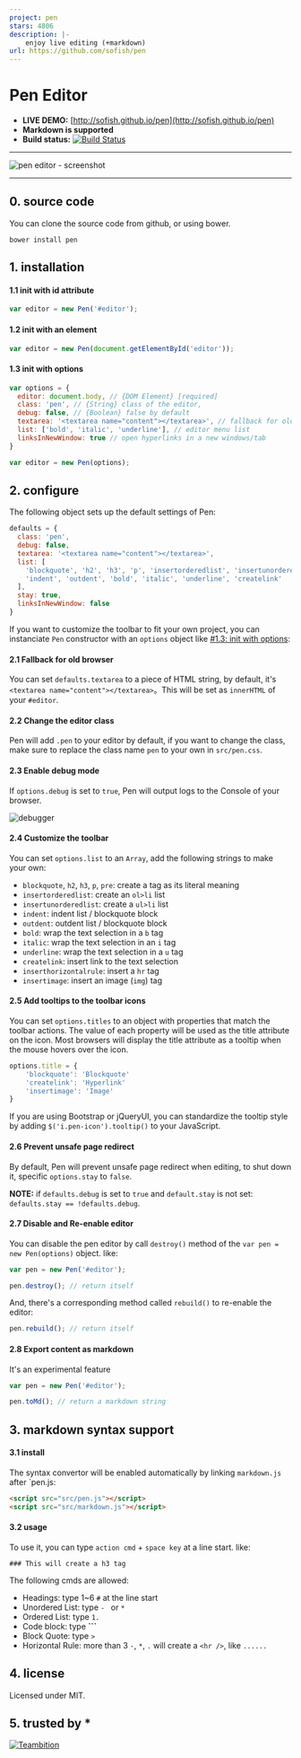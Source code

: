 ```yaml
---
project: pen
stars: 4806
description: |-
    enjoy live editing (+markdown)
url: https://github.com/sofish/pen
---
```


# Pen Editor

- **LIVE DEMO:** [http://sofish.github.io/pen](http://sofish.github.io/pen)
- **Markdown is supported**
- **Build status:** [![Build Status](https://travis-ci.org/sofish/pen.png?branch=master)](https://travis-ci.org/sofish/pen)

******************

![pen editor - screenshot ](https://f.cloud.github.com/assets/153183/1093671/61d4c0d2-16a9-11e3-88ed-01b1758a9a42.png)

******************

## 0. source code

You can clone the source code from github, or using bower.

```
bower install pen
```


## 1. installation

#### 1.1 init with id attribute

```js
var editor = new Pen('#editor');
```

#### 1.2 init with an element

```js
var editor = new Pen(document.getElementById('editor'));
```

#### 1.3 init with options

```js
var options = {
  editor: document.body, // {DOM Element} [required]
  class: 'pen', // {String} class of the editor,
  debug: false, // {Boolean} false by default
  textarea: '<textarea name="content"></textarea>', // fallback for old browsers
  list: ['bold', 'italic', 'underline'], // editor menu list
  linksInNewWindow: true // open hyperlinks in a new windows/tab
}

var editor = new Pen(options);
```

## 2. configure

The following object sets up the default settings of Pen:

```js
defaults = {
  class: 'pen',
  debug: false,
  textarea: '<textarea name="content"></textarea>',
  list: [
    'blockquote', 'h2', 'h3', 'p', 'insertorderedlist', 'insertunorderedlist',
    'indent', 'outdent', 'bold', 'italic', 'underline', 'createlink'
  ],
  stay: true,
  linksInNewWindow: false
}
```

If you want to customize the toolbar to fit your own project, you can instanciate `Pen` constructor with an `options` object like [#1.3: init with options](https://github.com/sofish/pen#13-init-with-options):

#### 2.1 Fallback for old browser

You can set `defaults.textarea` to a piece of HTML string, by default, it's `<textarea name="content"></textarea>`。This will be set as `innerHTML` of your `#editor`.

#### 2.2 Change the editor class

Pen will add `.pen` to your editor by default, if you want to change the class, make sure to replace the class name `pen` to your own in `src/pen.css`.

#### 2.3 Enable debug mode

If `options.debug` is set to `true`, Pen will output logs to the Console of your browser.

![debugger](https://f.cloud.github.com/assets/153183/1078426/e1d40758-1527-11e3-9a68-12c58225c93c.png)

#### 2.4 Customize the toolbar

You can set `options.list` to an `Array`, add the following strings to make your own:

- `blockquote`, `h2`, `h3`, `p`, `pre`: create a tag as its literal meaning
- `insertorderedlist`: create an `ol>li` list
- `insertunorderedlist`: create a `ul>li` list
- `indent`: indent list / blockquote block
- `outdent`: outdent list / blockquote block
- `bold`: wrap the text selection in a `b` tag
- `italic`: wrap the text selection in an `i` tag
- `underline`: wrap the text selection in a `u` tag
- `createlink`: insert link to the text selection
- `inserthorizontalrule`: insert a `hr` tag
- `insertimage`: insert an image (`img`) tag

#### 2.5 Add tooltips to the toolbar icons

You can set `options.titles` to an object with properties that match the toolbar actions. The value of each property
will be used as the title attribute on the icon. Most browsers will display the title attribute as a tooltip when
the mouse hovers over the icon.

```js
options.title = {
    'blockquote': 'Blockquote'
    'createlink': 'Hyperlink'
    'insertimage': 'Image'
}
```

If you are using Bootstrap or jQueryUI, you can standardize the tooltip style by adding `$('i.pen-icon').tooltip()`
to your JavaScript.

#### 2.6 Prevent unsafe page redirect

By default, Pen will prevent unsafe page redirect when editing, to shut down it, specific `options.stay` to `false`.

__NOTE:__ if `defaults.debug` is set to `true` and `default.stay` is not set: `defaults.stay == !defaults.debug`.

#### 2.7 Disable and Re-enable editor

You can disable the pen editor by call `destroy()` method of the `var pen = new Pen(options)` object. like:

```js
var pen = new Pen('#editor');

pen.destroy(); // return itself
```

And, there's a corresponding method called `rebuild()` to re-enable the editor:

```js
pen.rebuild(); // return itself
```

#### 2.8 Export content as markdown

It's an experimental feature

```js
var pen = new Pen('#editor');

pen.toMd(); // return a markdown string
```


## 3. markdown syntax support

#### 3.1 install
The syntax convertor will be enabled automatically by linking `markdown.js` after `pen.js:

```html
<script src="src/pen.js"></script>
<script src="src/markdown.js"></script>
```

#### 3.2 usage
To use it, you can type `action cmd` + `space key` at a line start. like:

```
### This will create a h3 tag
```

The following cmds are allowed:

- Headings: type 1~6 `#` at the line start
- Unordered List: type `- ` or `* `
- Ordered List: type `1. `
- Code block: type **\`\`\`**
- Block Quote: type `> `
- Horizontal Rule: more than 3 `-`, `*`, `.` will create a `<hr />`, like `......`

## 4. license

Licensed under MIT.

## 5. trusted by *

[![Teambition](https://dn-project-site.qbox.me/images/logo.png)](https://github.com/teambition)

